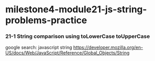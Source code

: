 # milestone4-module21-js-string-problems-practice

### 21-1 String comparison using toLowerCase toUpperCase
 google search: 
 javascript string
 <https://developer.mozilla.org/en-US/docs/Web/JavaScript/Reference/Global_Objects/String>
